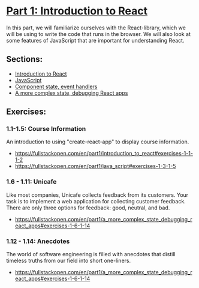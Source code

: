 # [Part 1: Introduction to React](https://fullstackopen.com/en/part1)
In this part, we will familiarize ourselves with the React-library, which we will be using to write the code that runs in the browser. We will also look at some features of JavaScript that are important for understanding React.

## Sections:
* [Introduction to React](https://fullstackopen.com/en/part1/introduction_to_react)
* [JavaScript](https://fullstackopen.com/en/part1/java_script)
* [Component state, event handlers](https://fullstackopen.com/en/part1/component_state_event_handlers)
* [A more complex state, debugging React apps](https://fullstackopen.com/en/part1/a_more_complex_state_debugging_react_apps)

## Exercises:
### **1.1-1.5: Course Information**
An introduction to using "create-react-app" to display course information.
* https://fullstackopen.com/en/part1/introduction_to_react#exercises-1-1-1-2
* https://fullstackopen.com/en/part1/java_script#exercises-1-3-1-5

### **1.6 - 1.11: Unicafe**
Like most companies, Unicafe collects feedback from its customers. Your task is to implement a web application for collecting customer feedback. There are only three options for feedback: good, neutral, and bad.

* https://fullstackopen.com/en/part1/a_more_complex_state_debugging_react_apps#exercises-1-6-1-14

### **1.12 - 1.14: Anecdotes**
The world of software engineering is filled with anecdotes that distill timeless truths from our field into short one-liners.

* https://fullstackopen.com/en/part1/a_more_complex_state_debugging_react_apps#exercises-1-6-1-14
